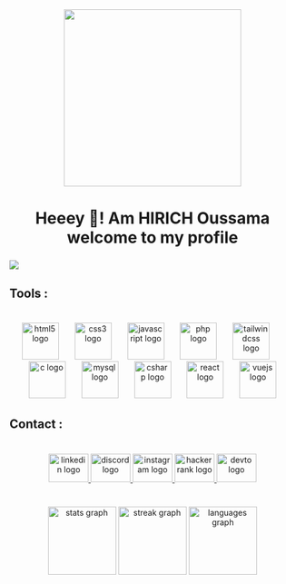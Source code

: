 <div align="center">
  <img height="312" src="https://i.pinimg.com/564x/6a/a0/7c/6aa07c57387a4e88cbd1cf021c1eb0c1.jpg"  />
</div>

###

<h1 align="center">Heeey 👋! Am HIRICH Oussama welcome to my profile</h1>

###

<div align="left">
  <img src="https://visitor-badge.laobi.icu/badge?page_id=H-Ouss.H-Ouss&left_color=black&right_color=grey"  />
</div>

###

<h2 align="left">Tools :</h2>

###

<br clear="both">

<div align="center">
  <img src="https://cdn.jsdelivr.net/gh/devicons/devicon/icons/html5/html5-original.svg" height="65" alt="html5 logo"  />
  <img width="20" />
  <img src="https://cdn.jsdelivr.net/gh/devicons/devicon/icons/css3/css3-original.svg" height="65" alt="css3 logo"  />
  <img width="20" />
  <img src="https://cdn.jsdelivr.net/gh/devicons/devicon/icons/javascript/javascript-original.svg" height="65" alt="javascript logo"  />
  <img width="20" />
  <img src="https://cdn.jsdelivr.net/gh/devicons/devicon/icons/php/php-original.svg" height="65" alt="php logo"  />
  <img width="20" />
  <img src="https://cdn.jsdelivr.net/gh/devicons/devicon/icons/tailwindcss/tailwindcss-original-wordmark.svg" height="65" alt="tailwindcss logo"  />
  <img width="20" />
  <img src="https://cdn.jsdelivr.net/gh/devicons/devicon/icons/c/c-original.svg" height="65" alt="c logo"  />
  <img width="20" />
  <img src="https://cdn.jsdelivr.net/gh/devicons/devicon/icons/mysql/mysql-original.svg" height="65" alt="mysql logo"  />
  <img width="20" />
  <img src="https://cdn.jsdelivr.net/gh/devicons/devicon/icons/csharp/csharp-original.svg" height="65" alt="csharp logo"  />
  <img width="20" />
  <img src="https://cdn.jsdelivr.net/gh/devicons/devicon/icons/react/react-original.svg" height="65" alt="react logo"  />
  <img width="20" />
  <img src="https://cdn.jsdelivr.net/gh/devicons/devicon/icons/vuejs/vuejs-original.svg" height="65" alt="vuejs logo"  />
</div>

###

<h2 align="left">Contact :</h2>

###

<br clear="both">

<div align="center">
  <a href="https://www.linkedin.com/in/oussama-hirich/" target="_blank">
    <img src="https://raw.githubusercontent.com/maurodesouza/profile-readme-generator/master/src/assets/icons/social/linkedin/default.svg" width="70" height="50" alt="linkedin logo"  />
  </a>
  <a href="https://discord.com/users/608844851257147403" target="_blank">
    <img src="https://raw.githubusercontent.com/maurodesouza/profile-readme-generator/master/src/assets/icons/social/discord/default.svg" width="70" height="50" alt="discord logo"  />
  </a>
  <a href="https://www.instagram.com/oussama.hirich/" target="_blank">
    <img src="https://raw.githubusercontent.com/maurodesouza/profile-readme-generator/master/src/assets/icons/social/instagram/default.svg" width="70" height="50" alt="instagram logo"  />
  </a>
  <a href="https://www.hackerrank.com/profile/oussamahirich" target="_blank">
    <img src="https://raw.githubusercontent.com/maurodesouza/profile-readme-generator/master/src/assets/icons/social/hackerrank/default.svg" width="70" height="50" alt="hackerrank logo"  />
  </a>
  <a href="https://dev.to/h-ouss" target="_blank">
    <img src="https://raw.githubusercontent.com/maurodesouza/profile-readme-generator/master/src/assets/icons/social/devto/default.svg" width="70" height="50" alt="devto logo"  />
  </a>
</div>

###

<p align="left"></p>

###

<p align="left"></p>

###

<br clear="both">

<div align="center">
  <img src="https://github-readme-stats.vercel.app/api?username=H-Ouss&hide_title=false&hide_rank=false&show_icons=true&include_all_commits=true&count_private=true&disable_animations=true&theme=github_dark&locale=en&hide_border=true" height="120" alt="stats graph"  />
  <img src="https://streak-stats.demolab.com?user=H-Ouss&locale=en&mode=daily&theme=discord_old_blurple&hide_border=true&border_radius=15" height="120" alt="streak graph"  />
  <img src="https://github-readme-stats.vercel.app/api/top-langs?username=H-Ouss&locale=en&hide_title=false&layout=compact&card_width=320&langs_count=6&theme=github_dark&hide_border=true" height="120" alt="languages graph"  />
</div>

###
